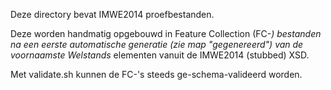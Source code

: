 Deze directory bevat IMWE2014 proefbestanden.

Deze worden handmatig opgebouwd in Feature Collection (FC-*) bestanden
na een eerste automatische generatie (zie map "gegenereerd") van de voornaamste
Welstands* elementen vanuit de IMWE2014 (stubbed) XSD.

Met validate.sh kunnen de FC-'s steeds ge-schema-valideerd worden.


